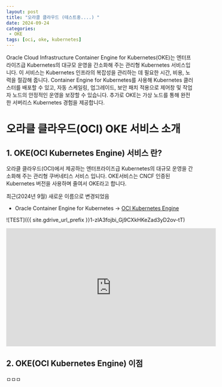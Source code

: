 ```yaml
---
layout: post
title: "오라클 클라우드 (테스트중....) "
date: 2024-09-24
categories:
 - OKE
tags: [oci, oke, kubernetes]
---
```

Oracle Cloud Infrastructure Container Engine for Kubernetes(OKE)는 엔터프라이즈급 Kubernetes의 대규모 운영을 간소화해 주는 관리형 Kubernetes 서비스입니다. 이 서비스는 Kubernetes 인프라의 복잡성을 관리하는 데 필요한 시간, 비용, 노력을 절감해 줍니다. Container Engine for Kubernetes를 사용해 Kubernetes 클러스터를 배포할 수 있고, 자동 스케일링, 업그레이드, 보안 패치 적용으로 제어창 및 작업자 노드의 안정적인 운영을 보장할 수 있습니다. 추가로 OKE는 가상 노드를 통해 완전한 서버리스 Kubernetes 경험을 제공합니다.

# 오라클 클라우드(OCI) OKE 서비스 소개
## 1\. OKE(OCI Kubernetes Engine) 서비스 란?
오라클 클라우드(OCI)에서 제공하는 엔터프라이즈급 Kubernetes의 대규모 운영을 간소화해 주는 관리형 쿠버네티스 서비스 입니다. OKE서비스는 CNCF 인증된 Kubernetes 버전을 사용하며 줄여서 OKE라고 합니다. 

최근(2024년 9월) 새로운 이름으로 변경되었음
* Oracle Container Engine for Kubernetes → [OCI Kubernetes Engine](https://docs.oracle.com/en-us/iaas/releasenotes/conteng/conteng-rename.htm,"oci-release")

![TEST]({{ site.gdrive_url_prefix }}1-zlA3fojbi_Gj9CXkHKeZad3yD2ov-tT)

<iframe width="560" height="315" src="https://www.youtube.com/embed/yEHlt75KmA8" frameborder="0" allowfullscreen></iframe>

## 2\. OKE(OCI Kubernetes Engine) 이점
ㅁㅁㅁ
